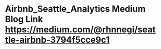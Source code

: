 # Airbnb_Seattle_Analytics Medium Blog Link https://medium.com/@rhnnegi/seattle-airbnb-3794f5cce9c1
